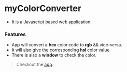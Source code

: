 # myColorConverter

- It is a Javascript based web application.

### Features

- App will convert a **hex** color code to **rgb** && vice-versa.
- It will also give the corresponding **hsl** color value.
- There is also a **window** to check the color.

> Checkout the [app](https://mycolorconverter.netlify.app/).
